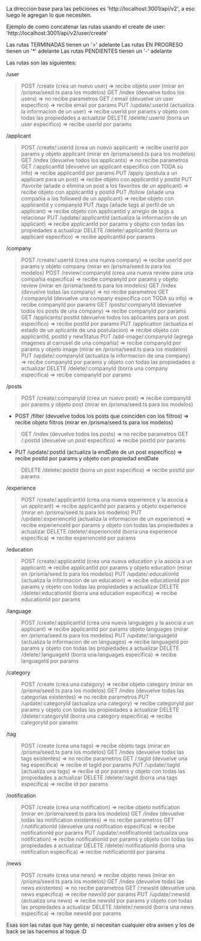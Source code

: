 La direccion base para las peticiones es 'http://localhost:3001/api/v2', a eso luego le agregan lo que necesiten.

Ejemplo de como concatenar las rutas usando el create de user: 'http://localhost:3001/api/v2/user/create'

Las rutas TERMINADAS tienen un '>' adelante
Las rutas EN PROGRESO tienen un '*' adelante
Las rutas PENDIENTES tienen un '-' adelante

Las rutas son las siguientes:

/user

>   POST    /create                 (crea un nuevo user)                                      => recibe objeto user (mirar en /prisma/seed.ts para los modelos)
>   GET     /index                  (devuelve todos los users)                                => no recibe parametros
>   GET     /:email                 (devuelve un user especifico)                             => recibe email por params
>   PUT     /update/:userId         (actualiza la informacion de un user)                     => recibe userId por params y objeto con todas las propiedades a actualizar
>   DELETE  /delete/:userId         (borra un user especifico)                                => recibe userId por params


/applicant

>   POST    /create/:userId         (crea un nuevo applicant)                                 => recibe userId por params y objeto applicant (mirar en /prisma/seed.ts para los modelos)
>   GET     /index                  (devuelve todos los applicants)                           => no recibe parametros
>   GET     /:applicantId           (devuelve un applicant especifico con TODA su info)       => recibe applicantId por params
>   PUT     /apply                  (postula a un applicant para un post)                     => recibe objeto con applicantId y postId
>   PUT     /favorite		        (añade o elimina un post a los favoritos de un applicant) => recibe objeto con applicantId y postId
>   PUT     /follow                 (añade una compañia a los followed de un applicant)       => recibe objeto con applicantId y companyId
>   PUT     /tags                   (añade tags al perfil de un applicant)                    => recibe objeto con applicantId y arreglo de tags a relacionar
>   PUT     /update/:applicantId    (actualiza la informacion de un applicant)                => recibe applicantId por params y objeto con todas las propiedades a actualizar
>   DELETE  /delete/:applicantId    (borra un applicant especifico)                           => recibe applicantId por params


/company

>   POST    /create/:userId         (crea una nueva company)                                  => recibe userId por params y objeto company (mirar en /prisma/seed.ts para los modelos)
>   POST    /review/:companyId      (crea una nueva review para una compañia especifica)      => recibe companyId por params y objeto review (mirar en /prisma/seed.ts para los modelos) 
>   GET     /index                  (devuelve todas las company)                              => no recibe parametros
>   GET     /:companyId             (devuelve una company especifica con TODA su info)        => recibe companyId por params
>   GET     /posts/:companyId       (devuelve todos los posts de una company)                 => recibe companyId por params
>   GET     /applicants/:postId     (devuelve todos los aplicantes para un post especifico)   => recibe postId por params
>   PUT     /application            (actualiza el estado de un aplicante de una postulacion)  => recibe objeto con applicantId, postId y newStatus
>   PUT     /add-image/:companyId   (agrega imagenes al carrusel de una compañia)             => recibe companyId por params y objeto image (mirar en /prisma/seed.ts para los modelos)
>   PUT     /update/:companyId      (actualiza la informacion de una company)                 => recibe companyId por params y objeto con todas las propiedades a actualizar
>   DELETE  /delete/:companyId      (borra una company especifica)                            => recibe companyId por params


/posts

>   POST    /create/:companyId      (crea un nuevo post)                                      => recibe companyId por params y objeto post (mirar en /prisma/seed.ts para los modelos)
*   POST    /filter                 (devuelve todos los posts que coinciden con los filtros)  => recibe objeto filtros (mirar en /prisma/seed.ts para los modelos)
>   GET     /index                  (devuelve todos los posts)                                => no recibe parametros
>   GET     /:postId                (devuelve un post especifico)                             => recibe postId por params
*   PUT     /update/:postId         (actualiza la endDate de un post especifico)              => recibe postId por params y objeto con propiedad endDate
>   DELETE  /delete/:postId         (borra un post especifico)                                => recibe postId por params


/experience

>   POST    /create/:applicantId    (crea una nueva experience y la asocia a un applicant)    => recibe applicantId por params y objeto experience (mirar en /prisma/seed.ts para los modelos)
>   PUT     /update/:experienceId   (actualiza la informacion de un experience)               => recibe experienceId por params y objeto con todas las propiedades a actualizar
>   DELETE  /delete/:experienceId   (borra una experience especifica)                         => recibe experienceId por params


/education

>   POST    /create/:applicantId    (crea una nueva education y la asocia a un applicant)     => recibe applicantId por params y objeto education (mirar en /prisma/seed.ts para los modelos)
>   PUT     /update/:educationId    (actualiza la informacion de un education)                => recibe educationId por params y objeto con todas las propiedades a actualizar
>   DELETE  /delete/:educationId    (borra una education especifica)                          => recibe educationId por params


/language

>   POST    /create/:applicantId    (crea una nueva languages y la asocia a un applicant)     => recibe applicantId por params objeto languages (mirar en /prisma/seed.ts para los modelos)
>   PUT     /update/:languageId     (actualiza la informacion de un languages)                => recibe languageId por params y objeto con todas las propiedades a actualizar
>   DELETE  /delete/:languageId     (borra una languages especifica)                          => recibe languageId por params


/category

>   POST    /create                 (crea una category)                                       => recibe objeto category (mirar en /prisma/seed.ts para los modelos)
>   GET     /index                  (devuelve todas las categorias existentes)                => no recibe parametros
>   PUT     /update/:categoryId     (actualiza una category)                                  => recibe categoryId por params y objeto con todas las propiedades a actualizar
>   DELETE  /delete/:categoryId     (borra una category especifica)                           => recibe categoryId por params


/tag

>   POST    /create                 (crea una tags)                                           => recibe objeto tags (mirar en /prisma/seed.ts para los modelos)
>   GET     /index                  (devuelve todas las tags existentes)                      => no recibe parametros
>   GET     /:tagId                 (devuelve una tag especifica)                             => recibe el tagId por params
>   PUT     /update/:tagId          (actualiza una tags)                                      => recibe id por params y objeto con todas las propiedades a actualizar
>   DELETE  /delete/:tagId          (borra una tags especifica)                               => recibe id por params


/notification

>   POST    /create                 (crea una notification)                                   => recibe objeto notification (mirar en /prisma/seed.ts para los modelos)
>   GET     /index                  (devuelve todas las notification existentes)              => no recibe parametros
>   GET     /:notificationId        (devuelve una notification especifica)                    => recibe notificationId por params
>   PUT     /update/:notificationId (actualiza una notification)                              => recibe notificationId por params y objeto con todas las propiedades a actualizar
>   DELETE  /delete/:notificationId (borra una notification especifica)                       => recibe notificationId por params


<!-- /notification/types

>   POST    /create                 (crea un notification-type)                               => recibe objeto notification (mirar en /prisma/seed.ts para los modelos)
>   GET     /index                  (devuelve todos los notification-types existentes)        => no recibe parametros
>   PUT     /update/:typeId         (actualiza un notification-type)                          => recibe id por params y objeto con todas las propiedades a actualizar
>   DELETE  /delete/:typeId         (borra un notification-type especifico)                   => recibe id por params  -->


/news

>   POST    /create                 (crea una news)                                           => recibe objeto news (mirar en /prisma/seed.ts para los modelos)
>   GET     /index                  (devuelve todas las news existentes)                      => no recibe parametros
>   GET     /:newsId                (devuelve una news especifica)                            => recibe newsId por params
>   PUT     /update/:newsId         (actualiza una news)                                      => recibe newsId por params y objeto con todas las propiedades a actualizar
>   DELETE  /delete/:newsId         (borra una news especifica)                               => recibe newsId por params


Esas son las rutas que hay gente, si necesitan cualquier otra avisen y los de back se las hacemos al toque :D
